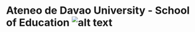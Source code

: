 # Ateneo de Davao University - School of Education ![alt text](https://axlhextsolon2.blogspot.com/)
